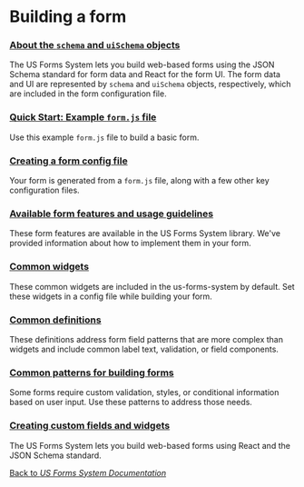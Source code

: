 # Building a form

### [About the `schema` and `uiSchema` objects](about-the-schema-and-uischema-objects.md)

The US Forms System lets you build web-based forms using the JSON Schema standard for form data and React for the form UI. The form data and UI are represented by `schema` and `uiSchema` objects, respectively, which are included in the form configuration file.

### [Quick Start: Example `form.js` file](quick-start-example-formjs-file.md)

Use this example `form.js` file to build a basic form.

### [Creating a form config file](creating-a-form-config-file.md)

Your form is generated from a `form.js` file, along with a few other key configuration files.

### [Available form features and usage guidelines](available-form-features-and-usage-guidelines.md)

These form features are available in the US Forms System library. We've provided information about how to implement them in your form.

### [Common widgets](common-widgets.md)

These common widgets are included in the us-forms-system by default. Set these widgets in a config file while building your form.

### [Common definitions](common-definitions.md)

These definitions address form field patterns that are more complex than widgets and include common label text, validation, or field components.

### [Common patterns for building forms](common-patterns-for-building-forms.md)

Some forms require custom validation, styles, or conditional information based on user input. Use these patterns to address those needs.

### [Creating custom fields and widgets](creating-custom-fields-and-widgets.md)

The US Forms System lets you build web-based forms using React and the JSON Schema standard.

[Back to *US Forms System Documentation*](docs/README.md)
